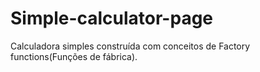 # Simple-calculator-page
Calculadora simples construída com conceitos de Factory functions(Funções de fábrica).

